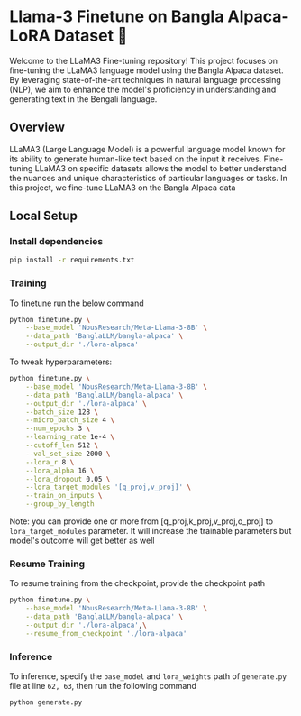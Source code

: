 # Llama-3 Finetune on Bangla Alpaca-LoRA Dataset 🦙

Welcome to the LLaMA3 Fine-tuning repository! This project focuses on fine-tuning the LLaMA3 language model using the Bangla Alpaca dataset. By leveraging state-of-the-art techniques in natural language processing (NLP), we aim to enhance the model's proficiency in understanding and generating text in the Bengali language.

## Overview
LLaMA3 (Large Language Model) is a powerful language model known for its ability to generate human-like text based on the input it receives. Fine-tuning LLaMA3 on specific datasets allows the model to better understand the nuances and unique characteristics of particular languages or tasks. In this project, we fine-tune LLaMA3 on the Bangla Alpaca data

## Local Setup

### Install dependencies

```bash
pip install -r requirements.txt
```


### Training

To finetune run the below command

```bash
python finetune.py \
    --base_model 'NousResearch/Meta-Llama-3-8B' \
    --data_path 'BanglaLLM/bangla-alpaca' \
    --output_dir './lora-alpaca'
```

To tweak hyperparameters:

```bash
python finetune.py \
    --base_model 'NousResearch/Meta-Llama-3-8B' \
    --data_path 'BanglaLLM/bangla-alpaca' \
    --output_dir './lora-alpaca' \
    --batch_size 128 \
    --micro_batch_size 4 \
    --num_epochs 3 \
    --learning_rate 1e-4 \
    --cutoff_len 512 \
    --val_set_size 2000 \
    --lora_r 8 \
    --lora_alpha 16 \
    --lora_dropout 0.05 \
    --lora_target_modules '[q_proj,v_proj]' \
    --train_on_inputs \
    --group_by_length
```
Note: you can provide one or more from [q_proj,k_proj,v_proj,o_proj] to `lora_target_modules` parameter. It will increase the trainable parameters but model's outcome will get better as well

### Resume Training
To resume training from the checkpoint, provide the checkpoint path
```bash
python finetune.py \
    --base_model 'NousResearch/Meta-Llama-3-8B' \
    --data_path 'BanglaLLM/bangla-alpaca' \
    --output_dir './lora-alpaca',\
    --resume_from_checkpoint './lora-alpaca'
```


### Inference

To inference, specify the `base_model` and `lora_weights` path of `generate.py` file at line `62, 63`, then run the following command 
```bash
python generate.py
```
